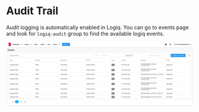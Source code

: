 # Audit Trail

Audit logging is automatically enabled in Logiq. You can go to events page and look for `logiq-audit` group to find the available logiq events. 

![](../.gitbook/assets/image%20%282%29.png)

